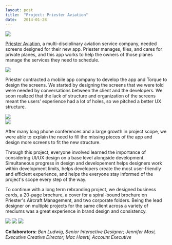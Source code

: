 ```yaml
---
layout: post
title:  "Project: Priester Aviation"
date:   2014-01-28
---
```


<img src="{{ site.baseurl }}/assets/img/pa-1b-phone.png">

[Priester Aviation](http://priesterav.com), a multi-disciplinary aviation service company, needed screens designed for their new app. Priester manages, flies, and cares for private planes, and this app works to help the owners of those planes manage the services they need to schedule. 

<img src="{{ site.baseurl }}/assets/img/pa-2.jpg">

Priester contracted a mobile app company to develop the app and Torque to design the screens. We started by designing the screens that we were told were needed by conversations between the client and the developers. We soon realized that the lack of structure and organization of the screens meant the users' experience had a lot of holes, so we pitched a better UX structure. 

<section><div class="col span_3_of_6"><img src="{{ site.baseurl }}/assets/img/pa-5-screens.jpg"></div><div class="col span_3_of_6 last"><img src="{{ site.baseurl }}/assets/img/pa-4.jpg"></div></section>

After many long phone conferences and a large growth in project scope, we were able to explain the need to fill the missing pieces of the app and design more screens to fit the new structure.


Through this project, everyone involved learned the importance of considering UI/UX design on a base level alongside development. Simultaneous progress in design and developement helps designers work within development limits, helps developers create the most user-friendly and efficient experience, and helps the everyone stay informed of the project's scope every step of the way.

To continue with a long term rebranding project, we designed business cards, a 20-page brochure, a cover for a spiral-bound brochure on Priester's Aircraft Management, and two corporate folders. Being the lead designer on multiple projects for the same client across a variety of mediums was a great experience in brand design and consistency.


<img src="{{ site.baseurl }}/assets/img/priester/Priester-Cover-Opened.jpg">

<img src="{{ site.baseurl }}/assets/img/priester/Priester-Inside.jpg">

<img src="{{ site.baseurl }}/assets/img/priester/Priester-Inside1.jpg">



**Collaborators:** *Ben Ludwig, Senior Interactive Designer; Jennifer Masi, Executive Creative Director; Mac Haertl, Account Executive*